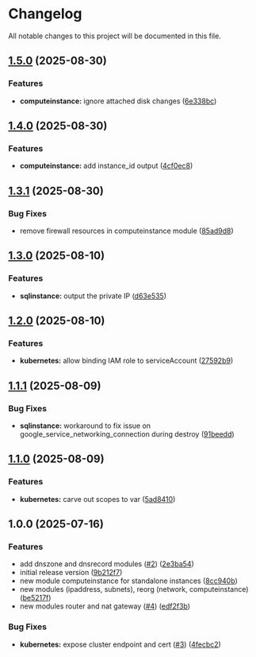 # Changelog

All notable changes to this project will be documented in this file.

## [1.5.0](https://github.com/guerzon/terraform-modules-gcp/compare/v1.4.0...v1.5.0) (2025-08-30)

### Features

* **computeinstance:** ignore attached disk changes ([6e338bc](https://github.com/guerzon/terraform-modules-gcp/commit/6e338bc82ae966ee0ebf6bac1fc14d35d76170a9))

## [1.4.0](https://github.com/guerzon/terraform-modules-gcp/compare/v1.3.1...v1.4.0) (2025-08-30)

### Features

* **computeinstance:** add instance_id output ([4cf0ec8](https://github.com/guerzon/terraform-modules-gcp/commit/4cf0ec860300217042c23a6627759e9216fb53c5))

## [1.3.1](https://github.com/guerzon/terraform-modules-gcp/compare/v1.3.0...v1.3.1) (2025-08-30)

### Bug Fixes

* remove firewall resources in computeinstance module ([85ad9d8](https://github.com/guerzon/terraform-modules-gcp/commit/85ad9d80a9c6ccccee820e167aaa62bf8801a1d8))

## [1.3.0](https://github.com/guerzon/terraform-modules-gcp/compare/v1.2.0...v1.3.0) (2025-08-10)

### Features

* **sqlinstance:** output the private IP ([d63e535](https://github.com/guerzon/terraform-modules-gcp/commit/d63e5355a65d7479ab15ae441cf8628dba83f163))

## [1.2.0](https://github.com/guerzon/terraform-modules-gcp/compare/v1.1.1...v1.2.0) (2025-08-10)

### Features

* **kubernetes:** allow binding IAM role to serviceAccount ([27592b9](https://github.com/guerzon/terraform-modules-gcp/commit/27592b913980b53333c17ece1595fef5e3ad6b50))

## [1.1.1](https://github.com/guerzon/terraform-modules-gcp/compare/v1.1.0...v1.1.1) (2025-08-09)

### Bug Fixes

* **sqlinstance:** workaround to fix issue on google_service_networking_connection during destroy ([91beedd](https://github.com/guerzon/terraform-modules-gcp/commit/91beedda01e6ae16372783e3b6966a15ce3710f1))

## [1.1.0](https://github.com/guerzon/terraform-modules-gcp/compare/v1.0.0...v1.1.0) (2025-08-09)

### Features

* **kubernetes:** carve out scopes to var ([5ad8410](https://github.com/guerzon/terraform-modules-gcp/commit/5ad84104ff2bdb7f0d0ee352ce6973182a3488f2))

## 1.0.0 (2025-07-16)

### Features

* add dnszone and dnsrecord modules ([#2](https://github.com/guerzon/terraform-modules-gcp/issues/2)) ([2e3ba54](https://github.com/guerzon/terraform-modules-gcp/commit/2e3ba54ecedf6c567407dbe50fd607a86d644c92))
* initial release version ([9b212f7](https://github.com/guerzon/terraform-modules-gcp/commit/9b212f770459e9494b6296e7d08329fe0ff7de82))
* new module computeinstance for standalone instances ([8cc940b](https://github.com/guerzon/terraform-modules-gcp/commit/8cc940bb1a9f7103dd8286e97739708b3e3bf4d5))
* new modules (ipaddress, subnets), reorg (network, computeinstance) ([be5217f](https://github.com/guerzon/terraform-modules-gcp/commit/be5217f385ba3c29ae5de799c2785b9e3e843aaf))
* new modules router and nat gateway ([#4](https://github.com/guerzon/terraform-modules-gcp/issues/4)) ([edf2f3b](https://github.com/guerzon/terraform-modules-gcp/commit/edf2f3bc3ef8eb85ccd94e8bdadd0388c738488c))

### Bug Fixes

* **kubernetes:** expose cluster endpoint and cert ([#3](https://github.com/guerzon/terraform-modules-gcp/issues/3)) ([4fecbc2](https://github.com/guerzon/terraform-modules-gcp/commit/4fecbc2c1bb9c08738c186c0c3b4c557615d3315))
